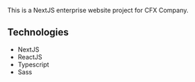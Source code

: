 This is a NextJS enterprise website project for CFX Company.

## Technologies

- NextJS
- ReactJS
- Typescript
- Sass
